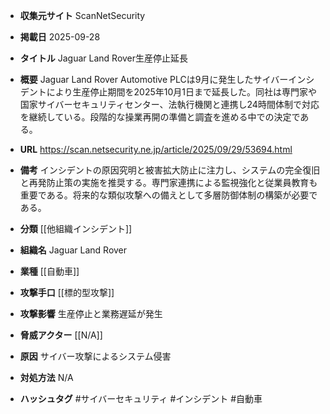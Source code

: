 - **収集元サイト**
ScanNetSecurity

- **掲載日**
2025-09-28

- **タイトル**
Jaguar Land Rover生産停止延長

- **概要**
Jaguar Land Rover Automotive PLCは9月に発生したサイバーインシデントにより生産停止期間を2025年10月1日まで延長した。同社は専門家や国家サイバーセキュリティセンター、法執行機関と連携し24時間体制で対応を継続している。段階的な操業再開の準備と調査を進める中での決定である。

- **URL**
https://scan.netsecurity.ne.jp/article/2025/09/29/53694.html

- **備考**
インシデントの原因究明と被害拡大防止に注力し、システムの完全復旧と再発防止策の実施を推奨する。専門家連携による監視強化と従業員教育も重要である。将来的な類似攻撃への備えとして多層防御体制の構築が必要である。

- **分類**
[[他組織インシデント]]

- **組織名**
Jaguar Land Rover

- **業種**
[[自動車]]

- **攻撃手口**
[[標的型攻撃]]

- **攻撃影響**
生産停止と業務遅延が発生

- **脅威アクター**
[[N/A]]

- **原因**
サイバー攻撃によるシステム侵害

- **対処方法**
N/A

- **ハッシュタグ**
#サイバーセキュリティ #インシデント #自動車
